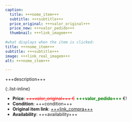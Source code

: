 ```yaml
---
caption:
  title: +++nome_item+++
  subtitle: +++subtitle+++
  price_original: +++valor_original+++
  price_new: +++valor_pedido+++
  thumbnail: +++link_imagem+++
  
#what displays when the item is clicked:
title: +++nome_item+++
subtitle: +++subtitle+++
image: +++link_real_imagem+++
alt: +++nome_item+++

---
```

+++description+++

{:.list-inline} 
- **Price**: <span style="color:red"><del>+++valor_original+++ €</del></span> <span style="color:green">**+++valor_pedido+++**</span> €!
- **Condition**: +++condition+++
- **Original item link**: [+++link_compra+++](Here)
- **Availability**: +++availability+++

